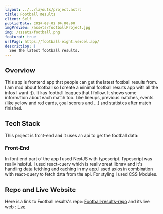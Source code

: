 ```yaml
---
layout: ../../layouts/project.astro
title: Football Results
client: Self
publishDate: 2020-03-03 00:00:00
imgPreview: /assets/footballProject.jpg
img: /assets/football.png
featured: true
urlPage: https://football-eight.vercel.app/
description: |
  See the latest football results.
---
```


## Overview

This app is frontend app that people can get the latest football results from. I am mad about football so I create a minimal football results app with all the infos I want :)). It has football leagues that I follow. It shows some information about each match too. Like lineups, previous matches, events (like yellow and red cards, goal scorers and ...) and statistics after match finished.

## Tech Stack

This project is front-end and it uses an api to get the football data:

### Front-End

In font-end part of the app I used NextJS with typescript. Typescript was really helpful. I used react-query which is really great library and it's handling data fetching and caching in my app.I used axios in combination with react-query to fetch data from the api. For styling I used CSS Modules.

## Repo and Live Website

Here is a link to Football results's repo: [Football-results-repo](https://github.com/morezam/football) and its live web : [Live](https://football-eight.vercel.app/)
